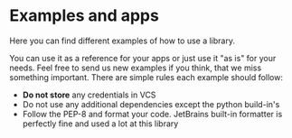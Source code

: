 # Examples and apps

Here you can find different examples of how to use a library.

You can use it as a reference for your apps or just use it "as is" for your needs. 
Feel free to send us new examples if you think, that we miss something important.
There are simple rules each example should follow:
* **Do not store** any credentials in VCS
* Do not use any additional dependencies except the python build-in's
* Follow the PEP-8 and format your code. 
JetBrains built-in formatter is perfectly fine and used a lot at this library